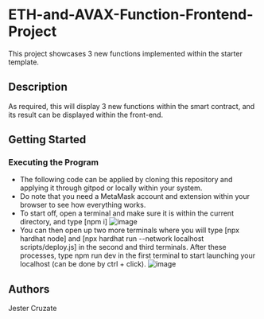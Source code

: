 # ETH-and-AVAX-Function-Frontend-Project
This project showcases 3 new functions implemented within the starter template.

## Description
As required, this will display 3 new functions within the smart contract, and its result can be displayed within the front-end. 

## Getting Started
### Executing the Program
* The following code can be applied by cloning this repository and applying it through gitpod or locally within your system.
* Do note that you need a MetaMask account and extension within your browser to see how everything works.
* To start off, open a terminal and make sure it is within the current directory, and type [npm i]
![image](https://github.com/pantofu/ETH-and-AVAX-Function-Frontend-Project/assets/104056079/cf922b92-4028-4ad1-b7f8-f4eb171be52c)
* You can then open up two more terminals where you will type [npx hardhat node] and [npx hardhat run --network localhost scripts/deploy.js] in the second and third terminals. After these processes, type npm run dev in the first terminal to start launching your localhost (can be done by ctrl + click).
![image](https://github.com/pantofu/ETH-and-AVAX-Function-Frontend-Project/assets/104056079/91d8509c-aeb0-42f5-a918-f92e63d899f7)



## Authors
Jester Cruzate

